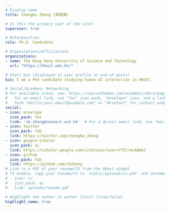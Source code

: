 ```yaml
---
# Display name
title: Chengbo Zheng (郑成博)

# Is this the primary user of the site?
superuser: true

# Role/position
role: Ph.D. Candidate

# Organizations/Affiliations
organizations:
- name: The Hong Kong University of Science and Technology
  url: "https://hkust.edu.hk/"

# Short bio (displayed in user profile at end of posts)
bio: I am a Phd candidate studying human-AI interaction in HKUST.

# Social/Academic Networking
# For available icons, see: https://sourcethemes.com/academic/docs/page-builder/#icons
#   For an email link, use "fas" icon pack, "envelope" icon, and a link in the
#   form "mailto:your-email@example.com" or "#contact" for contact widget.
social:
- icon: envelope
  icon_pack: fas
  link: 'cb.zheng@connect.ust.hk'  # For a direct email link, use "mailto:test@example.org".
- icon: twitter
  icon_pack: fab
  link: https://twitter.com/chengbo_zheng
- icon: google-scholar
  icon_pack: ai
  link: https://scholar.google.com/citations?user=YYZlrmcAAAAJ
- icon: github
  icon_pack: fab
  link: https://github.com/cbzheng
# Link to a PDF of your resume/CV from the About widget.
# To enable, copy your resume/CV to `static/uploads/cv.pdf` and uncomment the lines below.
# - icon: cv
#   icon_pack: ai
#   link: uploads/resume.pdf

# Highlight the author in author lists? (true/false)
highlight_name: true
---
```

